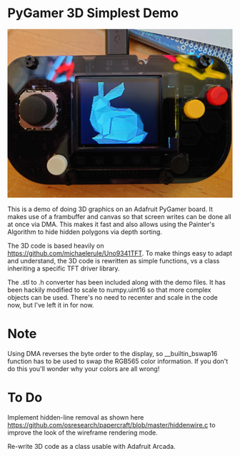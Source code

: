# PyGamer 3D Simplest Demo
![Alt text](3d-bunny.JPG?raw=true "Stanford Bunny")


This is a demo of doing 3D graphics on an Adafruit PyGamer board. It makes use of a frambuffer and canvas so that screen writes can be done all at once via DMA. This makes it fast and also allows using the Painter's Algorithm to hide hidden polygons via depth sorting.

The 3D code is based heavily on https://github.com/michaelerule/Uno9341TFT. To make things easy to adapt and understand, the 3D code is rewritten as simple functions, vs a class inheriting a specific TFT driver library.

The .stl to .h converter has been included along with the demo files. It has been hackily modified to scale to numpy.uint16 so that more complex objects can be used. There's no need to recenter and scale in the code now, but I've left it in for now. 

#  Note
Using DMA reverses the byte order to the display, so __builtin_bswap16 function has to be used to swap the RGB565 color information. If you don't do this you'll wonder why your colors are all wrong!

# To Do
Implement hidden-line removal as shown here https://github.com/osresearch/papercraft/blob/master/hiddenwire.c to improve the look of the wireframe rendering mode.

Re-write 3D code as a class usable with Adafruit Arcada.
